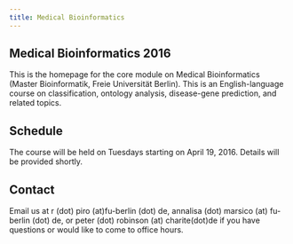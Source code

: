 ```yaml
---
title: Medical Bioinformatics
---
```


Medical Bioinformatics 2016
------------------
This is the homepage for the core module on Medical Bioinformatics (Master Bioinformatik, Freie Universität Berlin). This is an English-language course on classification, ontology analysis, disease-gene prediction, and related topics.

Schedule
------------------
The course will be held on Tuesdays starting on April 19, 2016. Details will be provided shortly.



Contact
----------------------
Email us at r (dot) piro (at)fu-berlin (dot) de, annalisa (dot) marsico (at) fu-berlin (dot) de,  or peter (dot) robinson (at) charite(dot)de if you have questions or would like to come to office hours.
